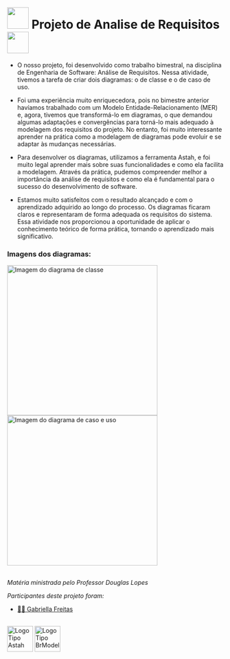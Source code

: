 <h1>
  <img style="height:50px" src="https://github.com/gsfgabi/ProjetoAnalisedeRequisitos/assets/89532466/bf4c7b55-f147-4970-b543-a89de6a726f1"/> Projeto de Analise de Requisitos
  <img style="height:50px" src="https://github.com/gsfgabi/ProjetoAnalisedeRequisitos/assets/89532466/c47d6746-f970-471d-989b-10b62fdfd5ee"/>
</h1>

- <p>O nosso projeto, foi desenvolvido como trabalho bimestral, na disciplina de Engenharia de Software: Análise de Requisitos. Nessa atividade, tivemos a tarefa de criar dois diagramas: o de classe e o de caso de uso.</p> 

- <p>Foi uma experiência muito enriquecedora, pois no bimestre anterior havíamos trabalhado com um Modelo Entidade-Relacionamento (MER) e, agora, tivemos que transformá-lo em diagramas, o que demandou algumas adaptações e convergências para torná-lo mais adequado à modelagem dos requisitos do projeto. No entanto, foi muito interessante aprender na prática como a modelagem de diagramas pode evoluir e se adaptar às mudanças necessárias.</p> 

- <p>Para desenvolver os diagramas, utilizamos a ferramenta Astah, e foi muito legal aprender mais sobre suas funcionalidades e como ela facilita a modelagem. Através da prática, pudemos compreender melhor a importância da análise de requisitos e como ela é fundamental para o sucesso do desenvolvimento de software.</p> 

- <p>Estamos muito satisfeitos com o resultado alcançado e com o aprendizado adquirido ao longo do processo. Os diagramas ficaram claros e representaram de forma adequada os requisitos do sistema. Essa atividade nos proporcionou a oportunidade de aplicar o conhecimento teórico de forma prática, tornando o aprendizado mais significativo.</p>

<h3>Imagens dos diagramas:</h3>
<div>
  <img style="height:350px" src="https://github.com/gsfgabi/ProjetoAnalisedeRequisitos/assets/89532466/991035be-8e03-456f-bcfe-c0e7688b79e7" alt="Imagem do diagrama de classe"/> 
  <img style="height:350px; width:350px" src="https://github.com/gsfgabi/ProjetoAnalisedeRequisitos/assets/89532466/f609616c-e923-4758-8f87-495dc69b9f09" alt="Imagem do diagrama de caso e uso"/> 
</div>

<br>
<p><i>Matéria ministrada pelo Professor Douglas Lopes</i></p>
<p><i>Participantes deste projeto foram:</i></p>

- <a href ="https://github.com/gsfgabi"> 👩‍💻 Gabriella Freitas</a>

<br>

<div>
  <img style="height:60px" src="https://github.com/gsfgabi/ProjetoAnalisedeRequisitos/assets/89532466/ba456b87-1d53-4b52-a037-34c77a7c75cf" alt="LogoTipo Astah"/>
  <img style="height:60px" src="https://app.brmodeloweb.com/5cceb53251d6e9827b44.svg" alt="LogoTipo BrModelo"/>
</div>

 

